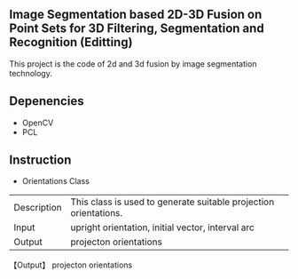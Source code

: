 ## Image Segmentation based 2D-3D Fusion on Point Sets for 3D Filtering, Segmentation and Recognition  (Editting)
This project is the code of 2d and 3d fusion by image segmentation technology.

## Depenencies
* OpenCV  
* PCL

## Instruction  
* Orientations Class  

| | |
|- | - |
|Description | This class is used to generate suitable projection orientations. |
|Input | upright orientation, initial vector, interval arc |
|Output | projecton orientations |  

【Output】 projecton orientations 